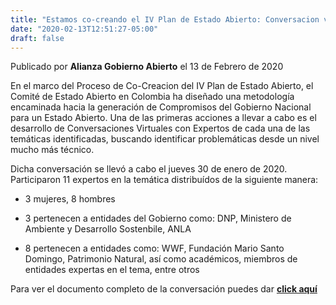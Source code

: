 ```yaml
---
title: "Estamos co-creando el IV Plan de Estado Abierto: Conversacion virtual con expertos en ambiente"
date: "2020-02-13T12:51:27-05:00"
draft: false
---
```

Publicado por **Alianza Gobierno Abierto** el 13 de Febrero de 2020

En el marco del Proceso de Co-Creacion del IV Plan de Estado Abierto, el Comité de Estado Abierto en Colombia ha diseñado una metodología encaminada hacia la generación de Compromisos del Gobierno Nacional para un Estado Abierto. Una de las primeras acciones a llevar a cabo es el desarrollo de Conversaciones Virtuales con Expertos de cada una de las temáticas identificadas, buscando identificar problemáticas desde un nivel mucho más técnico.

Dicha conversación se llevó a cabo el jueves 30 de enero de 2020. Participaron 11 expertos en la temática distribuídos de la siguiente manera:

- 3 mujeres, 8 hombres

- 3 pertenecen a entidades del Gobierno como: DNP, Ministero de Ambiente y Desarrollo Sostenbile, ANLA

- 8 pertenecen a entidades como: WWF, Fundación Mario Santo Domingo, Patrimonio Natural, así como académicos, miembros de entidades expertas en el tema, entre otros

Para ver el documento completo de la conversación puedes dar [**click aquí**](/documents/conversacion-virtual-expertos-ambiente.pdf)
